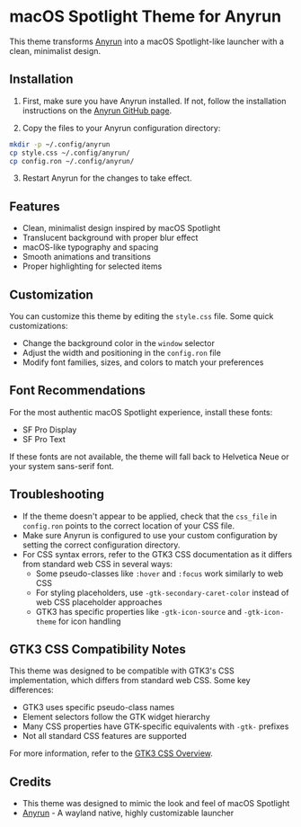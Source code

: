 # macOS Spotlight Theme for Anyrun

This theme transforms [Anyrun](https://github.com/anyrun-org/anyrun) into a macOS Spotlight-like launcher with a clean, minimalist design.

## Installation

1. First, make sure you have Anyrun installed. If not, follow the installation instructions on the [Anyrun GitHub page](https://github.com/anyrun-org/anyrun).

2. Copy the files to your Anyrun configuration directory:

```bash
mkdir -p ~/.config/anyrun
cp style.css ~/.config/anyrun/
cp config.ron ~/.config/anyrun/
```

3. Restart Anyrun for the changes to take effect.

## Features

- Clean, minimalist design inspired by macOS Spotlight
- Translucent background with proper blur effect
- macOS-like typography and spacing
- Smooth animations and transitions
- Proper highlighting for selected items

## Customization

You can customize this theme by editing the `style.css` file. Some quick customizations:

- Change the background color in the `window` selector
- Adjust the width and positioning in the `config.ron` file
- Modify font families, sizes, and colors to match your preferences

## Font Recommendations

For the most authentic macOS Spotlight experience, install these fonts:
- SF Pro Display
- SF Pro Text

If these fonts are not available, the theme will fall back to Helvetica Neue or your system sans-serif font.

## Troubleshooting

- If the theme doesn't appear to be applied, check that the `css_file` in `config.ron` points to the correct location of your CSS file.
- Make sure Anyrun is configured to use your custom configuration by setting the correct configuration directory.
- For CSS syntax errors, refer to the GTK3 CSS documentation as it differs from standard web CSS in several ways:
  - Some pseudo-classes like `:hover` and `:focus` work similarly to web CSS
  - For styling placeholders, use `-gtk-secondary-caret-color` instead of web CSS placeholder approaches
  - GTK3 has specific properties like `-gtk-icon-source` and `-gtk-icon-theme` for icon handling

## GTK3 CSS Compatibility Notes

This theme was designed to be compatible with GTK3's CSS implementation, which differs from standard web CSS. Some key differences:

- GTK3 uses specific pseudo-class names
- Element selectors follow the GTK widget hierarchy
- Many CSS properties have GTK-specific equivalents with `-gtk-` prefixes
- Not all standard CSS features are supported

For more information, refer to the [GTK3 CSS Overview](https://docs.gtk.org/gtk3/css-overview.html).

## Credits

- This theme was designed to mimic the look and feel of macOS Spotlight
- [Anyrun](https://github.com/anyrun-org/anyrun) - A wayland native, highly customizable launcher 